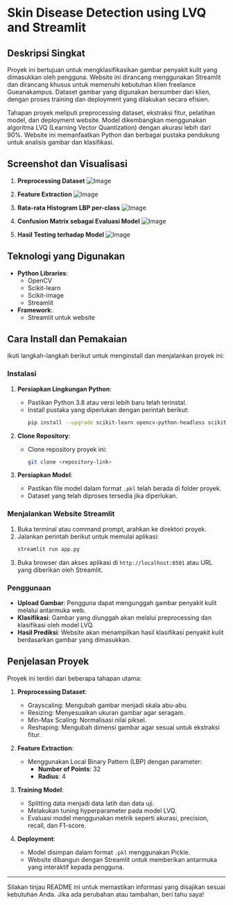 # Skin Disease Detection using LVQ and Streamlit

## Deskripsi Singkat
Proyek ini bertujuan untuk mengklasifikasikan gambar penyakit kulit yang dimasukkan oleh pengguna. Website ini dirancang menggunakan Streamlit dan dirancang khusus untuk memenuhi kebutuhan klien freelance Gueanakampus. Dataset gambar yang digunakan bersumber dari klien, dengan proses training dan deployment yang dilakukan secara efisien.

Tahapan proyek meliputi preprocessing dataset, ekstraksi fitur, pelatihan model, dan deployment website. Model dikembangkan menggunakan algoritma LVQ (Learning Vector Quantization) dengan akurasi lebih dari 90%. Website ini memanfaatkan Python dan berbagai pustaka pendukung untuk analisis gambar dan klasifikasi.

## Screenshot dan Visualisasi

1. **Preprocessing Dataset**
![Image](https://github.com/user-attachments/assets/81dcbbeb-cd85-4a5c-9f13-394e4de8d369)

2. **Feature Extraction**
![Image](https://github.com/user-attachments/assets/2c42993d-db68-4bb6-b6f9-74b28df505c8)

3. **Rata-rata Histogram LBP per-class**
![Image](https://github.com/user-attachments/assets/399c4a0b-44d4-4705-b913-0f8ef211022e)

4. **Confusion Matrix sebagai Evaluasi Model**
![Image](https://github.com/user-attachments/assets/d0d2a2ec-50f2-441f-b849-01be38d6bfe4)

5. **Hasil Testing terhadap Model**
![Image](https://github.com/user-attachments/assets/358fad2e-48d3-4865-8e3f-f903384b8af4)

## Teknologi yang Digunakan
- **Python Libraries**:
  - OpenCV
  - Scikit-learn
  - Scikit-image
  - Streamlit
- **Framework**:
  - Streamlit untuk website

## Cara Install dan Pemakaian
Ikuti langkah-langkah berikut untuk menginstall dan menjalankan proyek ini:

### Instalasi
1. **Persiapkan Lingkungan Python**:
   - Pastikan Python 3.8 atau versi lebih baru telah terinstal.
   - Install pustaka yang diperlukan dengan perintah berikut:
     ```bash
     pip install --upgrade scikit-learn opencv-python-headless scikit-image streamlit
     ```

2. **Clone Repository**:
   - Clone repository proyek ini:
     ```bash
     git clone <repository-link>
     ```

3. **Persiapkan Model**:
   - Pastikan file model dalam format `.pkl` telah berada di folder proyek.
   - Dataset yang telah diproses tersedia jika diperlukan.

### Menjalankan Website Streamlit
1. Buka terminal atau command prompt, arahkan ke direktori proyek.
2. Jalankan perintah berikut untuk memulai aplikasi:
   ```bash
   streamlit run app.py
   ```
3. Buka browser dan akses aplikasi di `http://localhost:8501` atau URL yang diberikan oleh Streamlit.

### Penggunaan
- **Upload Gambar**: Pengguna dapat mengunggah gambar penyakit kulit melalui antarmuka web.
- **Klasifikasi**: Gambar yang diunggah akan melalui preprocessing dan klasifikasi oleh model LVQ.
- **Hasil Prediksi**: Website akan menampilkan hasil klasifikasi penyakit kulit berdasarkan gambar yang dimasukkan.

## Penjelasan Proyek
Proyek ini terdiri dari beberapa tahapan utama:

1. **Preprocessing Dataset**:
   - Grayscaling: Mengubah gambar menjadi skala abu-abu.
   - Resizing: Menyesuaikan ukuran gambar agar seragam.
   - Min-Max Scaling: Normalisasi nilai piksel.
   - Reshaping: Mengubah dimensi gambar agar sesuai untuk ekstraksi fitur.

2. **Feature Extraction**:
   - Menggunakan Local Binary Pattern (LBP) dengan parameter:
     - **Number of Points**: 32
     - **Radius**: 4

3. **Training Model**:
   - Splitting data menjadi data latih dan data uji.
   - Melakukan tuning hyperparameter pada model LVQ.
   - Evaluasi model menggunakan metrik seperti akurasi, precision, recall, dan F1-score.

4. **Deployment**:
   - Model disimpan dalam format `.pkl` menggunakan Pickle.
   - Website dibangun dengan Streamlit untuk memberikan antarmuka yang interaktif kepada pengguna.

---

Silakan tinjau README ini untuk memastikan informasi yang disajikan sesuai kebutuhan Anda. Jika ada perubahan atau tambahan, beri tahu saya!

